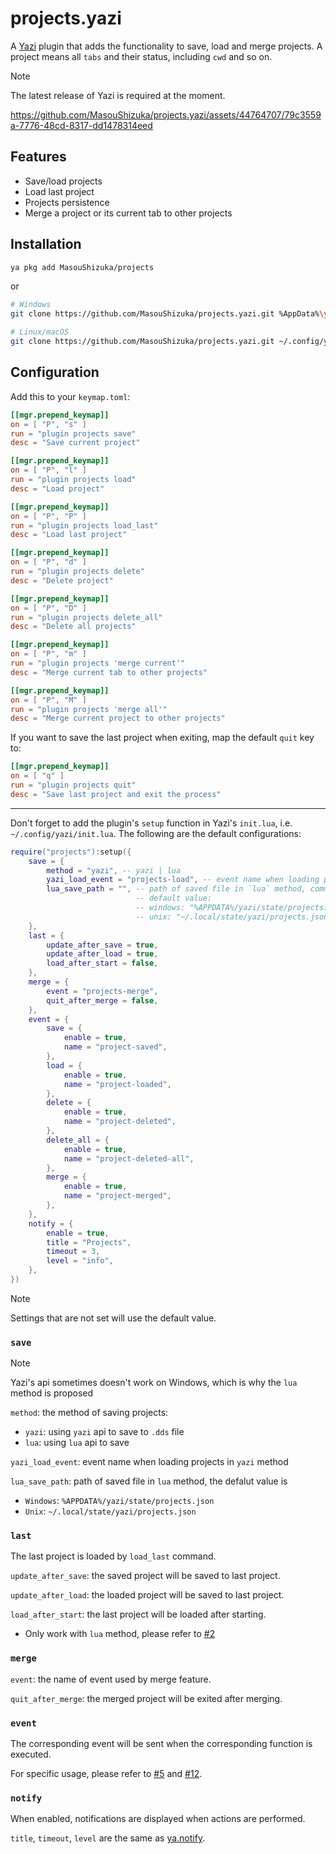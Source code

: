 # projects.yazi

A [Yazi](https://github.com/sxyazi/yazi) plugin that adds the functionality to save, load and merge projects.
A project means all `tabs` and their status, including `cwd` and so on.

> [!NOTE]
> The latest release of Yazi is required at the moment.

https://github.com/MasouShizuka/projects.yazi/assets/44764707/79c3559a-7776-48cd-8317-dd1478314eed

## Features

- Save/load projects
- Load last project
- Projects persistence
- Merge a project or its current tab to other projects

## Installation

```sh
ya pkg add MasouShizuka/projects
```

or

```sh
# Windows
git clone https://github.com/MasouShizuka/projects.yazi.git %AppData%\yazi\config\plugins\projects.yazi

# Linux/macOS
git clone https://github.com/MasouShizuka/projects.yazi.git ~/.config/yazi/plugins/projects.yazi
```

## Configuration

Add this to your `keymap.toml`:

```toml
[[mgr.prepend_keymap]]
on = [ "P", "s" ]
run = "plugin projects save"
desc = "Save current project"

[[mgr.prepend_keymap]]
on = [ "P", "l" ]
run = "plugin projects load"
desc = "Load project"

[[mgr.prepend_keymap]]
on = [ "P", "P" ]
run = "plugin projects load_last"
desc = "Load last project"

[[mgr.prepend_keymap]]
on = [ "P", "d" ]
run = "plugin projects delete"
desc = "Delete project"

[[mgr.prepend_keymap]]
on = [ "P", "D" ]
run = "plugin projects delete_all"
desc = "Delete all projects"

[[mgr.prepend_keymap]]
on = [ "P", "m" ]
run = "plugin projects 'merge current'"
desc = "Merge current tab to other projects"

[[mgr.prepend_keymap]]
on = [ "P", "M" ]
run = "plugin projects 'merge all'"
desc = "Merge current project to other projects"
```

If you want to save the last project when exiting, map the default `quit` key to:

```toml
[[mgr.prepend_keymap]]
on = [ "q" ]
run = "plugin projects quit"
desc = "Save last project and exit the process"
```

---

Don't forget to add the plugin's `setup` function in Yazi's `init.lua`, i.e. `~/.config/yazi/init.lua`.
The following are the default configurations:

```lua
require("projects"):setup({
    save = {
        method = "yazi", -- yazi | lua
        yazi_load_event = "projects-load", -- event name when loading projects in `yazi` method
        lua_save_path = "", -- path of saved file in `lua` method, comment out or assign explicitly
                            -- default value:
                            -- windows: "%APPDATA%/yazi/state/projects.json"
                            -- unix: "~/.local/state/yazi/projects.json"
    },
    last = {
        update_after_save = true,
        update_after_load = true,
        load_after_start = false,
    },
    merge = {
        event = "projects-merge",
        quit_after_merge = false,
    },
    event = {
        save = {
            enable = true,
            name = "project-saved",
        },
        load = {
            enable = true,
            name = "project-loaded",
        },
        delete = {
            enable = true,
            name = "project-deleted",
        },
        delete_all = {
            enable = true,
            name = "project-deleted-all",
        },
        merge = {
            enable = true,
            name = "project-merged",
        },
    },
    notify = {
        enable = true,
        title = "Projects",
        timeout = 3,
        level = "info",
    },
})
```

> [!NOTE]
> Settings that are not set will use the default value.

### `save`

> [!NOTE]
> Yazi's api sometimes doesn't work on Windows, which is why the `lua` method is proposed

`method`: the method of saving projects:
- `yazi`: using `yazi` api to save to `.dds` file
- `lua`: using `lua` api to save

`yazi_load_event`: event name when loading projects in `yazi` method

`lua_save_path`: path of saved file in `lua` method, the defalut value is
- `Windows`: `%APPDATA%/yazi/state/projects.json`
- `Unix`: `~/.local/state/yazi/projects.json`

### `last`

The last project is loaded by `load_last` command.

`update_after_save`: the saved project will be saved to last project.

`update_after_load`: the loaded project will be saved to last project.

`load_after_start`: the last project will be loaded after starting.
- Only work with `lua` method, please refer to [#2](https://github.com/MasouShizuka/projects.yazi/issues/2)

### `merge`

`event`: the name of event used by merge feature.

`quit_after_merge`: the merged project will be exited after merging.

### `event`

The corresponding event will be sent when the corresponding function is executed.

For specific usage, please refer to [#5](https://github.com/MasouShizuka/projects.yazi/issues/5) and [#12](https://github.com/MasouShizuka/projects.yazi/issues/12).

### `notify`

When enabled, notifications are displayed when actions are performed.

`title`, `timeout`, `level` are the same as [ya.notify](https://yazi-rs.github.io/docs/plugins/utils/#ya.notify).
